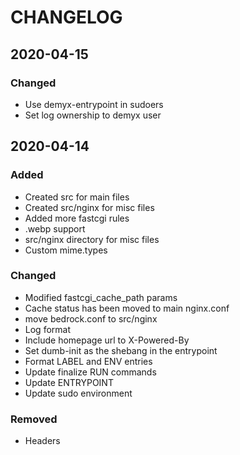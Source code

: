 # CHANGELOG

## 2020-04-15
### Changed
- Use demyx-entrypoint in sudoers
- Set log ownership to demyx user

## 2020-04-14
### Added
- Created src for main files
- Created src/nginx for misc files
- Added more fastcgi rules
- .webp support
- src/nginx directory for misc files
- Custom mime.types
### Changed
- Modified fastcgi_cache_path params
- Cache status has been moved to main nginx.conf
- move bedrock.conf to src/nginx
- Log format
- Include homepage url to X-Powered-By
- Set dumb-init as the shebang in the entrypoint
- Format LABEL and ENV entries
- Update finalize RUN commands
- Update ENTRYPOINT
- Update sudo environment
### Removed
- Headers
